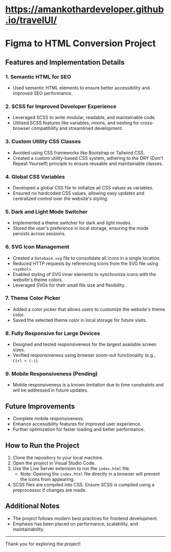 # https://amankothardeveloper.github.io/travelUI/

# Figma to HTML Conversion Project

## Features and Implementation Details

### 1. Semantic HTML for SEO
- Used semantic HTML elements to ensure better accessibility and improved SEO performance.

### 2. SCSS for Improved Developer Experience
- Leveraged SCSS to write modular, readable, and maintainable code.
- Utilized SCSS features like variables, mixins, and nesting for cross-browser compatibility and streamlined development.

### 3. Custom Utility CSS Classes
- Avoided using CSS frameworks like Bootstrap or Tailwind CSS.
- Created a custom utility-based CSS system, adhering to the DRY (Don't Repeat Yourself) principle to ensure reusable and maintainable classes.

### 4. Global CSS Variables
- Developed a global CSS file to initialize all CSS values as variables.
- Ensured no hardcoded CSS values, allowing easy updates and centralized control over the website's styling.

### 5. Dark and Light Mode Switcher
- Implemented a theme switcher for dark and light modes.
- Stored the user's preference in local storage, ensuring the mode persists across sessions.

### 6. SVG Icon Management
- Created a `Database.svg` file to consolidate all icons in a single location.
- Reduced HTTP requests by referencing icons from the SVG file using `<symbol>`.
- Enabled styling of SVG inner elements to synchronize icons with the website's theme colors.
- Leveraged SVGs for their small file size and flexibility.

### 7. Theme Color Picker
- Added a color picker that allows users to customize the website's theme color.
- Saved the selected theme color in local storage for future visits.

### 8. Fully Responsive for Large Devices
- Designed and tested responsiveness for the largest available screen sizes.
- Verified responsiveness using browser zoom-out functionality (e.g., `Ctrl + (-)`).

### 9. Mobile Responsiveness (Pending)
- Mobile responsiveness is a known limitation due to time constraints and will be addressed in future updates.

## Future Improvements
- Complete mobile responsiveness.
- Enhance accessibility features for improved user experience.
- Further optimization for faster loading and better performance.

## How to Run the Project
1. Clone the repository to your local machine.
2. Open the project in Visual Studio Code.
3. Use the Live Server extension to run the `index.html` file.
   - Note: Opening the `index.html` file directly in a browser will prevent the icons from appearing.
4. SCSS files are compiled into CSS. Ensure SCSS is compiled using a preprocessor if changes are made.

## Additional Notes
- The project follows modern best practices for frontend development.
- Emphasis has been placed on performance, scalability, and maintainability.

---

Thank you for exploring the project!

